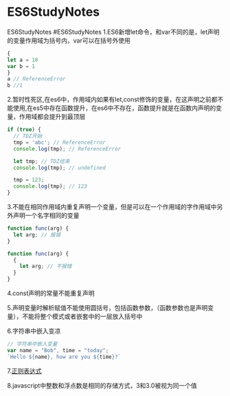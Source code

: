 # ES6StudyNotes
ES6StudyNotes
#ES6StudyNotes
1.ES6新增let命令，和var不同的是，let声明的变量作用域为括号内，var可以在括号外使用
```js
{
let a = 10 
var b = 1
}
a // ReferenceError
b //1
```

2.暂时性死区,在es6中，作用域内如果有let,const修饰的变量，在这声明之前都不能使用,在es5中存在函数提升，在es6中不存在，函数提升就是在函数内声明的变量，作用域都会提升到最顶层
```js
if (true) {
  // TDZ开始
  tmp = 'abc'; // ReferenceError
  console.log(tmp); // ReferenceError

  let tmp; // TDZ结束
  console.log(tmp); // undefined

  tmp = 123;
  console.log(tmp); // 123
}
```

3.不能在相同作用域内重复声明一个变量，但是可以在一个作用域的字作用域中另外声明一个名字相同的变量
```js
function func(arg) {
  let arg; // 报错
}

function func(arg) {
  {
    let arg; // 不报错
  }
}
```

4.const声明的常量不能重复声明

5.声明变量时解析赋值不能使用圆括号，包括函数参数，（函数参数也是声明变量），不能将整个模式或者嵌套中的一层放入括号中

6.字符串中嵌入变凉
```js
// 字符串中嵌入变量
var name = "Bob", time = "today";
`Hello ${name}, how are you ${time}?`
```

7.[正则表达式](http://www.runoob.com/regexp/regexp-syntax.html)

8.javascript中整数和浮点数是相同的存储方式，3和3.0被视为同一个值
